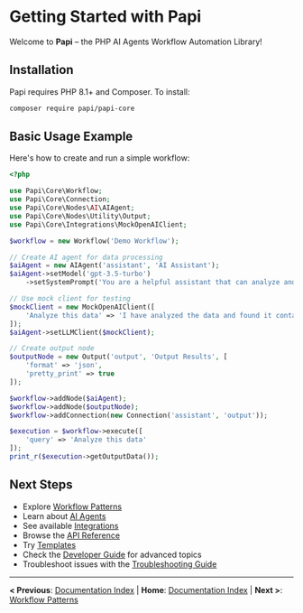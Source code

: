 # Getting Started with Papi

Welcome to **Papi** – the PHP AI Agents Workflow Automation Library!

## Installation

Papi requires PHP 8.1+ and Composer. To install:

```bash
composer require papi/papi-core
```

## Basic Usage Example

Here's how to create and run a simple workflow:

```php
<?php

use Papi\Core\Workflow;
use Papi\Core\Connection;
use Papi\Core\Nodes\AI\AIAgent;
use Papi\Core\Nodes\Utility\Output;
use Papi\Core\Integrations\MockOpenAIClient;

$workflow = new Workflow('Demo Workflow');

// Create AI agent for data processing
$aiAgent = new AIAgent('assistant', 'AI Assistant');
$aiAgent->setModel('gpt-3.5-turbo')
    ->setSystemPrompt('You are a helpful assistant that can analyze and summarize data.');

// Use mock client for testing
$mockClient = new MockOpenAIClient([
    'Analyze this data' => 'I have analyzed the data and found it contains important information about user preferences.'
]);
$aiAgent->setLLMClient($mockClient);

// Create output node
$outputNode = new Output('output', 'Output Results', [
    'format' => 'json',
    'pretty_print' => true
]);

$workflow->addNode($aiAgent);
$workflow->addNode($outputNode);
$workflow->addConnection(new Connection('assistant', 'output'));

$execution = $workflow->execute([
    'query' => 'Analyze this data'
]);
print_r($execution->getOutputData());
```

## Next Steps
- Explore [Workflow Patterns](./workflow-patterns.md)
- Learn about [AI Agents](./ai-agents.md)
- See available [Integrations](./integrations.md)
- Browse the [API Reference](./api-reference.md)
- Try [Templates](./templates.md)
- Check the [Developer Guide](./developer-guide.md) for advanced topics
- Troubleshoot issues with the [Troubleshooting Guide](./troubleshooting.md)

---

**< Previous**: [Documentation Index](./index.md) | **Home**: [Documentation Index](./index.md) | **Next >**: [Workflow Patterns](./workflow-patterns.md) 